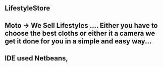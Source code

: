 LifestyleStore
-------------------------------------------------------------
Moto -> We Sell Lifestyles .... Either you have to choose the best cloths or either  it a camera we get it done for you in a simple and easy way...
-------------------------------------------------------------

IDE used Netbeans, 
--------------------------------------------------------------
